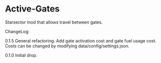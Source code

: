 # Active-Gates
Starsector mod that allows travel between gates.

ChangeLog:

0.1.5
General refactoring.
Add gate activation cost and gate fuel usage cost.
Costs can be changed by modifying data/config/settings.json.

0.1.0
Initial drop.

